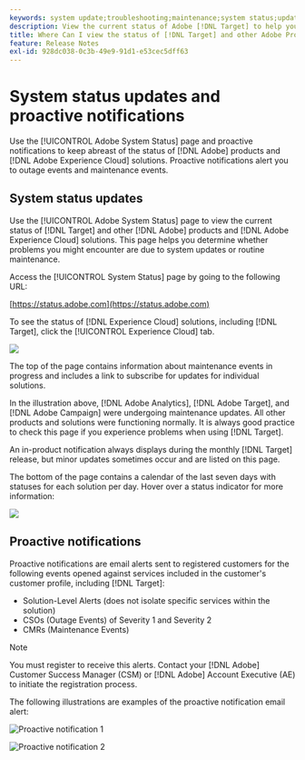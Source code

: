 ```yaml
---
keywords: system update;troubleshooting;maintenance;system status;update status
description: View the current status of Adobe [!DNL Target] to help you determine whether problems you might encounter are due to system updates or routine maintenance.
title: Where Can I view the status of [!DNL Target] and other Adobe Products?
feature: Release Notes
exl-id: 928dc038-0c3b-49e9-91d1-e53cec5dff63
---
```

# System status updates and proactive notifications

Use the [!UICONTROL Adobe System Status] page and proactive notifications to keep abreast of the status of [!DNL Adobe] products and [!DNL Adobe Experience Cloud] solutions. Proactive notifications alert you to outage events and maintenance events.

## System status updates

Use the [!UICONTROL Adobe System Status] page to view the current status of [!DNL Target] and other [!DNL Adobe] products and [!DNL Adobe Experience Cloud] solutions. This page helps you determine whether problems you might encounter are due to system updates or routine maintenance.

Access the [!UICONTROL System Status] page by going to the following URL:

[https://status.adobe.com](https://status.adobe.com)

To see the status of [!DNL Experience Cloud] solutions, including [!DNL Target], click the [!UICONTROL Experience Cloud] tab.

![](assets/system_status.png)

The top of the page contains information about maintenance events in progress and includes a link to subscribe for updates for individual solutions.

In the illustration above, [!DNL Adobe Analytics], [!DNL Adobe Target], and [!DNL Adobe Campaign] were undergoing maintenance updates. All other products and solutions were functioning normally. It is always good practice to check this page if you experience problems when using [!DNL Target].

An in-product notification always displays during the monthly [!DNL Target] release, but minor updates sometimes occur and are listed on this page.

The bottom of the page contains a calendar of the last seven days with statuses for each solution per day. Hover over a status indicator for more information:

![](assets/system_status_indicator.png)

## Proactive notifications

Proactive notifications are email alerts sent to registered customers for the following events opened against services included in the customer's customer profile, including [!DNL Target]:

* Solution-Level Alerts (does not isolate specific services within the solution)
* CSOs (Outage Events) of Severity 1 and Severity 2
* CMRs (Maintenance Events)

>[!NOTE]
>
>You must register to receive this alerts. Contact your [!DNL Adobe] Customer Success Manager (CSM) or [!DNL Adobe] Account Executive (AE) to initiate the registration process.

The following illustrations are examples of the proactive notification email alert:

![Proactive notification 1](/help/r-release-notes/assets/proactive-notification-1.png)

![Proactive notification 2](/help/r-release-notes/assets/proactive-notification-2.png)
